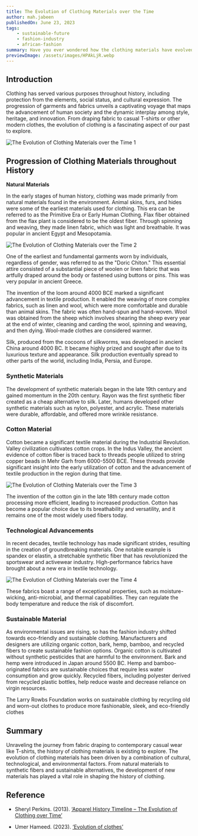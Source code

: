```yaml
---
title: The Evolution of Clothing Materials over the Time
author: mah.jabeen
publishedOn: June 23, 2023
tags:
    - sustainable-future
    - fashion-industry
    - african-fashion
summary: Have you ever wondered how the clothing materials have evolved over time? Let's dive in and get a flashback of this transformational journey.
previewImage: /assets/images/HPAkLjR.webp
---
```


## Introduction

Clothing has served various purposes throughout history, including protection from the elements, social status, and cultural expression. The progression of garments and fabrics unveils a captivating voyage that maps the advancement of human society and the dynamic interplay among style, heritage, and innovation. From draping fabric to casual T-shirts or other modern clothes, the evolution of clothing is a fascinating aspect of our past to explore.

![The Evolution of Clothing Materials over the Time 1](/assets/images/HPAkLjR.webp)

## Progression of Clothing Materials throughout History

**Natural Materials**

In the early stages of human history, clothing was made primarily from natural materials found in the environment. Animal skins, furs, and hides were some of the earliest materials used for clothing. This era can be referred to as the Primitive Era or Early Human Clothing. Flax fiber obtained from the flax plant is considered to be the oldest fiber. Through spinning and weaving, they made linen fabric, which was light and breathable. It was popular in ancient Egypt and Mesopotamia.

![The Evolution of Clothing Materials over the Time 2](/assets/images/HPnzGat.webp)

One of the earliest and fundamental garments worn by individuals, regardless of gender, was referred to as the "Doric Chiton." This essential attire consisted of a substantial piece of woolen or linen fabric that was artfully draped around the body or fastened using buttons or pins. This was very popular in ancient Greece.

The invention of the loom around 4000 BCE marked a significant advancement in textile production. It enabled the weaving of more complex fabrics, such as linen and wool, which were more comfortable and durable than animal skins. The fabric was often hand-spun and hand-woven. Wool was obtained from the sheep which involves shearing the sheep every year at the end of winter, cleaning and carding the wool, spinning and weaving, and then dying. Wool-made clothes are considered warmer.

Silk, produced from the cocoons of silkworms, was developed in ancient China around 4000 BC. It became highly prized and sought after due to its luxurious texture and appearance. Silk production eventually spread to other parts of the world, including India, Persia, and Europe.

### Synthetic Materials

The development of synthetic materials began in the late 19th century and gained momentum in the 20th century. Rayon was the first synthetic fiber created as a cheap alternative to silk. Later, humans developed other synthetic materials such as nylon, polyester, and acrylic. These materials were durable, affordable, and offered more wrinkle resistance.

### Cotton Material

Cotton became a significant textile material during the Industrial Revolution. Valley civilization cultivates cotton crops. In the Indus Valley, the ancient evidence of cotton fiber is traced back to threads people utilized to string copper beads in Mehr Garh from 6000-5500 BCE. These threads provide significant insight into the early utilization of cotton and the advancement of textile production in the region during that time.

![The Evolution of Clothing Materials over the Time 3](/assets/images/HPnls3b.webp)

The invention of the cotton gin in the late 18th century made cotton processing more efficient, leading to increased production. Cotton has become a popular choice due to its breathability and versatility, and it remains one of the most widely used fibers today.

### Technological Advancements

In recent decades, textile technology has made significant strides, resulting in the creation of groundbreaking materials. One notable example is spandex or elastin, a stretchable synthetic fiber that has revolutionized the sportswear and activewear industry. High-performance fabrics have brought about a new era in textile technology.

![The Evolution of Clothing Materials over the Time 4](/assets/images/HPnGMSs.webp)

These fabrics boast a range of exceptional properties, such as moisture-wicking, anti-microbial, and thermal capabilities. They can regulate the body temperature and reduce the risk of discomfort.

### Sustainable Material

As environmental issues are rising, so has the fashion industry shifted towards eco-friendly and sustainable clothing. Manufacturers and designers are utilizing organic cotton, bark, hemp, bamboo, and recycled fibers to create sustainable fashion options. Organic cotton is cultivated without synthetic pesticides that are harmful to the environment. Bark and hemp were introduced in Japan around 5500 BC. Hemp and bamboo-originated fabrics are sustainable choices that require less water consumption and grow quickly. Recycled fibers, including polyester derived from recycled plastic bottles, help reduce waste and decrease reliance on virgin resources.

The Larry Rowbs Foundation works on sustainable clothing by recycling old and worn-out clothes to produce more fashionable, sleek, and eco-friendly clothes

## Summary

Unraveling the journey from fabric draping to contemporary casual wear like T-shirts, the history of clothing materials is existing to explore. The evolution of clothing materials has been driven by a combination of cultural, technological, and environmental factors. From natural materials to synthetic fibers and sustainable alternatives, the development of new materials has played a vital role in shaping the history of clothing.

## Reference

-   Sheryl Perkins. (2013). [‘Apparel History Timeline – The Evolution of Clothing over Time’](https://www.blankstyle.com/articles/apparel-history-timeline-evolution-clothing-over-time)

-   Umer Hameed. (2023). [‘Evolution of clothes’](https://www.researchgate.net/publication/370935169_Evolution_of_clothes)
